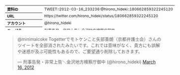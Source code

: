 <table style="font-size: 9pt; width: 610px; margin-bottom: 20px; height: 80px;">
<tbody>
    <tr>
        <th align=left>資料ID</th>
        <td align=left>TWEET::2012-03-16_233236:@hirono_hideki::180662859322245120</td>
    </tr>
    <tr>
        <th align=left>URL</th>
        <td align=left>https://twitter.com/hirono_hideki/status/180662859322245120</td>
    </tr>
    <tr>
        <th align=left>アカウント</th>
        <td align=left>@hirono_hideki</td>
    </tr>
    <tr>
        <th align=left>ユーザ名</th>
        <td align=left>刑事告発・非常上告＼金沢地方検察庁御中</td>
    </tr>
    <tr>
        <th align=left>ツイートの記録日時</th>
        <td align=left>created_at 2022-08-24_1528</td>
    </tr>
</tbody>
</table>
<blockquote class="twitter-tweet" data-width="450"  data-lang="ja"><p lang="ja" dir="ltr">@minimalcoke Togetterでモトケンこと矢部善朗（京都弁護士会）さんのツイートを全部消されたみたいです。これでは意味がなく、貴方にも誤解や迷惑が及ぶ可能性もあるので、ご要望通り削除しておきます。</p>&mdash; 刑事告発・非常上告＼金沢地方検察庁御中 (@hirono_hideki) <a href="https://twitter.com/hirono_hideki/status/180662859322245120?ref_src=twsrc%5Etfw">March 16, 2012</a></blockquote>
<script async src="https://platform.twitter.com/widgets.js" charset="utf-8"></script>


